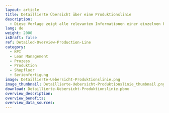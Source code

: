 ```yaml
---
layout: article
title: Detaillierte Übersicht über eine Produktionslinie
description: 
  - Diese Vorlage zeigt alle relevanten Informationen einer einzelnen Produktionslinie an. Es beinhaltet unter anderem MES Daten, Bestellinformationen und Mitarbeiter News. Zusätzlich wird der Status der anderen Linien vereinfacht dargestellt.
lang: de
weight: 2000
isDraft: false
ref: Detailed-Overview-Production-Line
category:
  - KPI
  - Lean Management
  - Prozess
  - Produktion
  - Shopfloor
  - Serienfertigung
image: Detaillierte-Uebersicht-Produktionslinie.png
image_thumbnail: Detaillierte-Uebersicht-Produktionslinie_thumbnail.png
download: Detaillierte-Uebersicht-Produktionslinie.pbmx
overview_description:
overview_benefits:
overview_data_sources:
---
```

